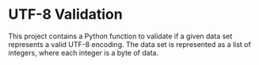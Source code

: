 # UTF-8 Validation

This project contains a Python function to validate if a given data set represents a valid UTF-8 encoding. The data set is represented as a list of integers, where each integer is a byte of data.
